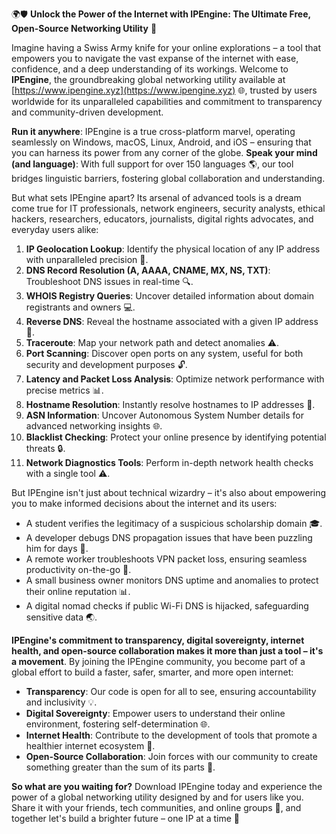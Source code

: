 🌍🛡️ **Unlock the Power of the Internet with IPEngine: The Ultimate Free, Open-Source Networking Utility** 🚀

Imagine having a Swiss Army knife for your online explorations – a tool that empowers you to navigate the vast expanse of the internet with ease, confidence, and a deep understanding of its workings. Welcome to **IPEngine**, the groundbreaking global networking utility available at [https://www.ipengine.xyz](https://www.ipengine.xyz) 🌐, trusted by users worldwide for its unparalleled capabilities and commitment to transparency and community-driven development.

**Run it anywhere**: IPEngine is a true cross-platform marvel, operating seamlessly on Windows, macOS, Linux, Android, and iOS – ensuring that you can harness its power from any corner of the globe. **Speak your mind (and language)**: With full support for over 150 languages 🌎, our tool bridges linguistic barriers, fostering global collaboration and understanding.

But what sets IPEngine apart? Its arsenal of advanced tools is a dream come true for IT professionals, network engineers, security analysts, ethical hackers, researchers, educators, journalists, digital rights advocates, and everyday users alike:

1.  **IP Geolocation Lookup**: Identify the physical location of any IP address with unparalleled precision 📍.
2.  **DNS Record Resolution (A, AAAA, CNAME, MX, NS, TXT)**: Troubleshoot DNS issues in real-time 🔍.
3.  **WHOIS Registry Queries**: Uncover detailed information about domain registrants and owners 💻.
4.  **Reverse DNS**: Reveal the hostname associated with a given IP address 📡.
5.  **Traceroute**: Map your network path and detect anomalies ⚠️.
6.  **Port Scanning**: Discover open ports on any system, useful for both security and development purposes 🔓.
7.  **Latency and Packet Loss Analysis**: Optimize network performance with precise metrics 📊.
8.  **Hostname Resolution**: Instantly resolve hostnames to IP addresses 📡.
9.  **ASN Information**: Uncover Autonomous System Number details for advanced networking insights 🌐.
10. **Blacklist Checking**: Protect your online presence by identifying potential threats 🔒.
11. **Network Diagnostics Tools**: Perform in-depth network health checks with a single tool ⚠️.

But IPEngine isn't just about technical wizardry – it's also about empowering you to make informed decisions about the internet and its users:

*   A student verifies the legitimacy of a suspicious scholarship domain 🎓.
*   A developer debugs DNS propagation issues that have been puzzling him for days 🔧.
*   A remote worker troubleshoots VPN packet loss, ensuring seamless productivity on-the-go 💼.
*   A small business owner monitors DNS uptime and anomalies to protect their online reputation 📊.
*   A digital nomad checks if public Wi-Fi DNS is hijacked, safeguarding sensitive data 🌏.

**IPEngine's commitment to transparency, digital sovereignty, internet health, and open-source collaboration makes it more than just a tool – it's a movement**. By joining the IPEngine community, you become part of a global effort to build a faster, safer, smarter, and more open internet:

*   **Transparency**: Our code is open for all to see, ensuring accountability and inclusivity 💡.
*   **Digital Sovereignty**: Empower users to understand their online environment, fostering self-determination 🌐.
*   **Internet Health**: Contribute to the development of tools that promote a healthier internet ecosystem 🏥.
*   **Open-Source Collaboration**: Join forces with our community to create something greater than the sum of its parts 💪.

**So what are you waiting for?** Download IPEngine today and experience the power of a global networking utility designed by and for users like you. Share it with your friends, tech communities, and online groups 🤝, and together let's build a brighter future – one IP at a time 🔗